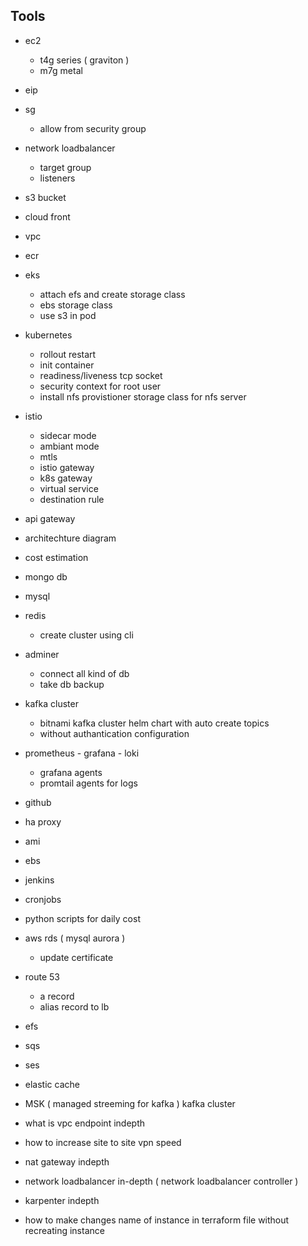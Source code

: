 ## Tools
- ec2
  - t4g series ( graviton )
  - m7g metal
- eip 
- sg 
  - allow from security group 
- network loadbalancer
  - target group 
  - listeners
- s3 bucket
- cloud front 
- vpc
- ecr
- eks 
  - attach efs and create storage class 
  - ebs storage class
  - use s3 in pod 
- kubernetes 
  - rollout restart 
  - init container
  - readiness/liveness tcp socket
  - security context for root user 
  - install nfs provistioner storage class for nfs server 
- istio 
  - sidecar mode
  - ambiant mode
  - mtls
  - istio gateway 
  - k8s gateway 
  - virtual service
  - destination rule 
- api gateway 
- architechture diagram 
- cost estimation 
- mongo db 
- mysql 
- redis 
  - create cluster using cli 
- adminer
  - connect all kind of db 
  - take db backup 
- kafka cluster 
  - bitnami kafka cluster helm chart with auto create topics 
  - without authantication configuration 
- prometheus - grafana - loki
  - grafana agents 
  - promtail agents for logs 
- github 
- ha proxy 
- ami
- ebs
- jenkins
- cronjobs 
- python scripts for daily cost 
- aws rds ( mysql aurora )
  - update certificate 
- route 53
  - a record
  - alias record to lb 
- efs
- sqs
- ses
- elastic cache
- MSK ( managed streeming for kafka ) kafka cluster
- what is vpc endpoint indepth
- how to increase site to site vpn speed
- nat gateway indepth
- network loadbalancer in-depth ( network loadbalancer controller )
- karpenter indepth

- how to make changes name of instance in terraform file without recreating instance 
